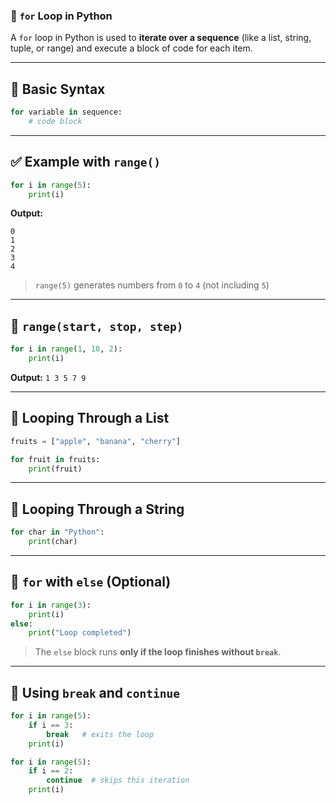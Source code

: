 ### 🔁 `for` Loop in Python

A `for` loop in Python is used to **iterate over a sequence** (like a list, string, tuple, or range) and execute a block of code for each item.

---

## 🔹 Basic Syntax

```python
for variable in sequence:
    # code block
```

---

## ✅ Example with `range()`

```python
for i in range(5):
    print(i)
```

**Output:**

```
0
1
2
3
4
```

> `range(5)` generates numbers from `0` to `4` (not including `5`)

---

## 🔹 `range(start, stop, step)`

```python
for i in range(1, 10, 2):
    print(i)
```

**Output:**
`1 3 5 7 9`

---

## 🔹 Looping Through a List

```python
fruits = ["apple", "banana", "cherry"]

for fruit in fruits:
    print(fruit)
```

---

## 🔹 Looping Through a String

```python
for char in "Python":
    print(char)
```

---

## 🔹 `for` with `else` (Optional)

```python
for i in range(3):
    print(i)
else:
    print("Loop completed")
```

> The `else` block runs **only if the loop finishes without `break`**.

---

## 🔹 Using `break` and `continue`

```python
for i in range(5):
    if i == 3:
        break   # exits the loop
    print(i)

for i in range(5):
    if i == 2:
        continue  # skips this iteration
    print(i)
```
